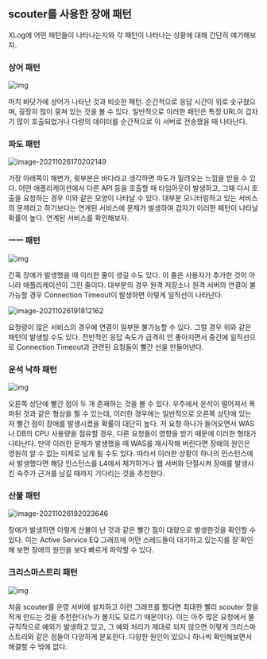 ## scouter를 사용한 장애 패턴

XLog에 어떤 패턴들이 나타나는지와 각 패턴이 나타나는 상황에 대해 간단히 얘기해보자.



### 상어 패턴

![img](./images/상어패턴.png)

마치 바닷가에 상어가 나타난 것과 비슷한 패턴. 순간적으로 응답 시간이 위로 솟구쳤으며, 굉장히 많이 뭉쳐 있는 것을 볼 수 있다. 일반적으로 이러한 패턴은 특정 URL이 갑자기 많이 호출되었거나 다량의 데이터를 순간적으로 이 서버로 전송했을 때 나타난다.



### 파도 패턴

![image-20211026170202149](./images/파도패턴.png)

가장 아래쪽이 해변가, 윗부분은 바다라고 생각하면 파도가 밀려오는 느낌을 받을 수 있다. 어떤 애플리케이션에서 다른 API 등을 호출할 때 타임아웃이 발생하고, 그때 다시 호출을 요청하는 경우 이와 같은 모양이 나타날 수 있다. 대부분 모니터링하고 있는 서비스의 문제라고 하기보다는 연계된 서비스에 문제가 발생하여 갑자기 이러한 패턴이 나타날 확률이 높다. 연계된 서비스를 확인해보자.



### ㅡㅡ 패턴

![img](./images/ㅡㅡ패턴.png)

간혹 장애가 발생했을 때 이러한 줄이 생길 수도 있다. 이 줄은 사용자가 추가한 것이 아니라 애플리케이션이 그린 줄이다. 대부분의 경우 원격 저장소나 원격 서버의 연결이 불가능할 경우 Connection Timeout이 발생하면 이렇게 일직선이 나타난다.



![image-20211026191812162](./images/일자패턴2.png)

요청량이 많은 서비스의 경우에 연결이 일부분 불가능할 수 있다. 그럴 경우 위와 같은 패턴이 발생할 수도 있다. 전반적인 응답 속도가 급격히 안 좋아지면서 중간에 일직선으로 Connection Timeout과 관련된 요청들이 빨간 선을 만들어낸다.



### 운석 낙하 패턴

![img](./images/운석낙하패턴.png)

오른쪽 상단에 빨간 점이 두 개 존재하는 것을 볼 수 있다. 우주에서 운석이 떨어져서 폭파된 것과 같은 형상을 띌 수 있는데, 이러한 경우에는 일반적으로 오른쪽 상단에 있는 저 빨간 점이 장애를 발생시켰을 확률이 대단히 높다. 저 요청 하나가 들어오면서 WAS나 DB의 CPU 사용량을 점유할 경우, 다른 요청들이 영향을 받기 때문에 이러한 형태가 나타난다. 만약 이러한 문제가 발생했을 때 WAS를 재시작해 버린다면 장애의 원인은 영원히 알 수 없는 미제로 남게 될 수도 있다. 따라서 이러한 상황이 하나의 인스턴스에서 발생했다면 해당 인스턴스를 L4에서 제거하거나 웹 서버와 단절시켜 장애를 발생시킨 숙주가 근거를 남길 때까지 기다리는 것을 추천한다.



### 산불 패턴

![image-20211026192023646](./images/산불패턴.png)

장애가 발생하면 이렇게 산불이 난 것과 같은 빨간 점이 대량으로 발생한것을 확인할 수 있다. 이는 Active Service EQ 그래프에 어떤 스레드들이 대기하고 있는지를 잘 확인해 보면 장애의 원인을 보다 빠르게 파악할 수 있다.



### 크리스마스트리 패턴

![img](./images/크리스마스트리패턴.png)

처음 scouter를 운영 서버에 설치하고 이런 그래프를 봤다면 최대한 빨리 scouter 창을 작게 만드는 것을 추천한다(누가 볼지도 모르기 때문이다). 이는 아주 많은 요청에서 불규칙적으로 예외가 발생하고 있고, 그 예외 처리가 제대로 되지 않으면 이렇게 크리스마스트리와 같은 점들이 다양하게 분포한다. 다양한 원인이 있으니 하나씩 확인해보면서 해결할 수 밖에 없다.